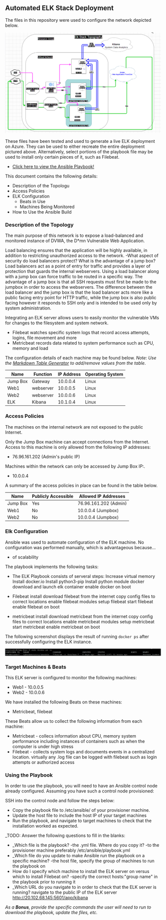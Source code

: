 ## Automated ELK Stack Deployment

The files in this repository were used to configure the network depicted below.

![TODO: Update the path with the name of your diagram](Images/diagram.png)

These files have been tested and used to generate a live ELK deployment on Azure. They can be used to either recreate the entire deployment pictured above. Alternatively, select portions of the playbook file may be used to install only certain pieces of it, such as Filebeat.

  - [Click here to view the Ansible Playbook!](Ansible/run_all.yml)

This document contains the following details:
- Description of the Topologu
- Access Policies
- ELK Configuration
  - Beats in Use
  - Machines Being Monitored
- How to Use the Ansible Build


### Description of the Topology

The main purpose of this network is to expose a load-balanced and monitored instance of DVWA, the D*mn Vulnerable Web Application.

Load balancing ensures that the application will be highly available, in addition to restricting unauthorized access to the network.
-What aspect of security do load balancers protect? What is the advantage of a jump box?
Load balancers act as a point of entry for traffic and provides a layer of protection that guards the internal webservers.  Using a load balancer along with a jump box can force traffic to be routed in a specific way.  The advantage of a jump box is that all SSH requests must first be made to the jumpbox in order to access the webservers.  The difference between the load balancer and the jump box is that the load balancer acts more like a public facing entry point for HTTP traffic, while the jump box is also public facing however it responds to SSH only and is intended to be used only by system administration. 

Integrating an ELK server allows users to easily monitor the vulnerable VMs for changes to the filesystem and system network.
- Filebeat watches specific system logs that record access attempts, logins, file movement and more
- Metricbeat records data related to system performance such as CPU, memory and load

The configuration details of each machine may be found below.
_Note: Use the [Markdown Table Generator](http://www.tablesgenerator.com/markdown_tables) to add/remove values from the table_.

| Name     | Function | IP Address    | Operating System |
|----------|----------|---------------|------------------|
| Jump Box | Gateway  | 10.0.0.4      | Linux            |
| Web1     | webserver| 10.0.0.5      | Linux            |                  
| Web2     | webserver| 10.0.0.6      | Linux            |
| ELK      | Kibana   | 10.1.0.4      | Linux            |

### Access Policies

The machines on the internal network are not exposed to the public Internet. 

Only the Jump Box machine can accept connections from the Internet. Access to this machine is only allowed from the following IP addresses:
- 76.96.161.202 (Admin's public IP)

Machines within the network can only be accessed by Jump Box IP:.
- 10.0.0.4

A summary of the access policies in place can be found in the table below.

| Name     | Publicly Accessible | Allowed IP Addresses |
|----------|---------------------|----------------------|
| Jump Box | Yes                 | 76.96.161.202 (Admin)|
| Web1     | No                  | 10.0.0.4 (Jumpbox)   |
| Web2     | No                  | 10.0.0.4 (Jumpbox)   |

### Elk Configuration

Ansible was used to automate configuration of the ELK machine. No configuration was performed manually, which is advantageous because...
- of scalability 

The playbook implements the following tasks:
- The ELK Playbook consists of serveral steps: 
Increase virtual memory
Install docker.io
Install python3-pip
Install python module docker
download and launch elk container
enable docker on boot

- Filebeat install
download filebeat from the internet
copy config files to correct locations
enable filebeat modules
setup filebeat
start filebeat
enable filebeat on boot

- metricbeat install
download metricbeat from the internet
copy config files to correct locations
enable metricbeat modules
setup metricbeat
start metricbeat
enable metricbeat on boot

The following screenshot displays the result of running `docker ps` after successfully configuring the ELK instance.

![TODO: Update the path with the name of your screenshot of docker ps output](Images/docker_ps_output.png)

### Target Machines & Beats
This ELK server is configured to monitor the following machines:
- Web1 - 10.0.0.5
- Web2 - 10.0.0.6

We have installed the following Beats on these machines:
- Metricbeat, filebeat

These Beats allow us to collect the following information from each machine:
- Metricbeat - collecs information about CPU, memory system performance including instances of containers such as when the computer is under high stress
- Filebeat - collects system logs and documents events in a centralized location.  virtually any .log file can be logged with filebeat such as login attempts or authorized access

### Using the Playbook
In order to use the playbook, you will need to have an Ansible control node already configured. Assuming you have such a control node provisioned: 

SSH into the control node and follow the steps below:
- Copy the playbook file to /etc/ansible/ of your provisioner machine.
- Update the host file to include the host IP of your target machines
- Run the playbook, and navigate to target machines to check that the installation worked as expected.

_TODO: Answer the following questions to fill in the blanks:
- _Which file is the playbook? -the .yml file.  Where do you copy it? -to the provisioner machine preferably /etc/ansible/playbook.yml
- _Which file do you update to make Ansible run the playbook on a specific machine? -the host file, specify the group of machines to run the playbook on 
- How do I specify which machine to install the ELK server on versus which to install Filebeat on? -specify the correct hosts:"group name" in the playbook prior to running it 
- _Which URL do you navigate to in order to check that the ELK server is running? navigate to the public IP of the ELK server http://20.102.68.145:5601/app/kibana

_As a **Bonus**, provide the specific commands the user will need to run to download the playbook, update the files, etc._